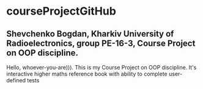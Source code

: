 # courseProjectGitHub
## Shevchenko Bogdan, Kharkiv University of Radioelectronics, group PE-16-3, Course Project on OOP discipline.
Hello, whoever-you-are))).
This is my Course Project on OOP discipline.
It's interactive higher maths reference book with ability to complete user-defined tests
